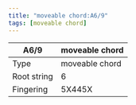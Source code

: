 ```yaml
---
title: "moveable chord:A6/9"
tags: [moveable chord]
---
```


|A6/9|moveable chord|
|---|---|
|Type|moveable chord|
|Root string|6|
|Fingering|5X445X|

